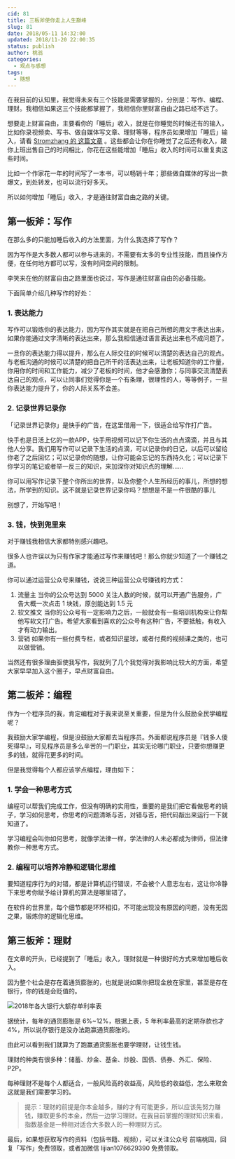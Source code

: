 ```yaml
---
cid: 81
title: 三板斧使你走上人生巅峰
slug: 81
date: 2018/05-11 14:32:00
updated: 2018/11-20 22:00:35
status: publish
author: 桃翁
categories: 
  - 观点与感想
tags: 
  - 随想
---
```



在我目前的认知里，我觉得未来有三个技能是需要掌握的，分别是：写作、编程、理财。我相信如果这三个技能都掌握了，我相信你里财富自由之路已经不远了。

想要走上财富自由，主要看你的「睡后」收入，就是在你睡觉的时候还有的输入，比如你录视频卖、写书、做自媒体写文章、理财等等，程序员如果增加「睡后」输入，请看 [Stromzhang 的 这篇文章](https://mp.weixin.qq.com/s?__biz=MzA4NTQwNDcyMA==&mid=2650663649&idx=1&sn=04a2ad1e9bf8585de749f58f7b63eb39&chksm=87d137beb0a6bea82ce9776ae82e84be17e2e20e019c8a308618ebb42251f1743a519368249b&mpshare=1&scene=23&srcid=05094XfTsgXBbt7YUVqbtaBx#rd) 。这些都会让你在你睡觉了之后还有收入，跟你上班出售自己的时间相比，你花在这些能增加「睡后」收入的时间可以重复卖这些时间。

比如一个作家花一年的时间写了一本书，可以畅销十年；那些做自媒体的写出一款爆文，到处转发，也可以流行好多天。

所以如何增加「睡后」收入，才是通往财富自由之路的关键。
## 第一板斧：写作
在那么多的只能加睡后收入的方法里面，为什么我选择了写作？

因为写作是大多数人都可以参与进来的，不需要有太多的专业性技能，而且操作方便，在任何地方都可以写，没有时间空间的限制。

李笑来在他的财富自由之路里面也说过，写作是通往财富自由的必备技能。

下面简单介绍几种写作的好处：
###  1. 表达能力
写作可以锻炼你的表达能力，因为写作其实就是在把自己所想的用文字表达出来，如果你能通过文字清晰的表达出来，那么我相信通过语言表达出来也不成问题了。

一旦你的表达能力得以提升，那么在人际交往的时候可以清楚的表达自己的观点。与老板沟通的时候可以清楚的把自己所干的活表达出来，让老板知道你的工作量，你用你的时间和工作能力，减少了老板的时间，他才会感激你；与同事交流清楚表达自己的观点，可以让同事们觉得你是一个有条理，很理性的人，等等例子，一旦你表达能力提升了，你的人际关系不会差。

### 2. 记录世界记录你
「记录世界记录你」是快手的广告，在这里借用一下，很适合给写作打广告。

快手也是日活上亿的一款APP，快手用视频可以记下你生活的点点滴滴，并且与其他人分享。我们用写作可以记录下生活的点滴，可以记录你的日记，以后可以留给你老了之后回忆；可以记录你的随想，让你可能会忘记的东西持久化；可以记录下你学习的笔记或者举一反三的知识，来加深你对知识点的理解……

你可以用写作记录下整个你所出的世界，以及你整个人生所经历的事儿，所想的想法，所学到的知识。这不就是记录世界记录你吗？想想是不是一件很酷的事儿

别想了，开始写吧！
### 3. 钱，快到兜里来
对于赚钱我相信大家都特别感兴趣吧。

很多人也许误以为只有作家才能通过写作来赚钱吧！那么你就少知道了一个赚钱之道。

你可以通过运营公众号来赚钱，说说三种运营公众号赚钱的方式：
1. 流量主
当你的公众号达到 5000 关注人数的时候，就可以开通广告服务，广告大概一次点击 1 块钱，原创能达到 1.5 元
2. 软文推文
当你的公众号有一定影响力之后，一般就会有一些培训机构来让你帮他写软文打广告。希望大家看到喜欢的公众号有这种广告，不要抵触，有收入才有动力输出。
3. 营销
如果你有一些付费专栏，或者知识星球，或者付费的视频课之类的，也可以做营销。

当然还有很多理由驱使我写作，我就列了几个我觉得对我影响比较大的方面，希望大家早早加入这个圈子，早点财富自由。

## 第二板斧：编程
作为一个程序员的我，肯定编程对于我来说至关重要，但是为什么鼓励全民学编程呢？

我鼓励大家学编程，但是没鼓励大家都去当程序员。外面都说程序员是『钱多人傻死得早』，可见程序员是多么辛苦的一门职业，其实无论哪门职业，只要你想赚更多的钱，就得花更多的时间。

但是我觉得每个人都应该学点编程，理由如下：

### 1. 学会一种思考方式
编程可以帮我们完成工作，但没有明确的实用性，重要的是我们把它看做思考的镜子，学习如何思考，你思考的问题清晰与否，对错与否，把代码敲出来运行一下就知道了。

学习编程会叫你如何思考，就像学法律一样，学法律的人未必都成为律师，但法律教你一种思考方式。

### 2. 编程可以培养冷静和逻辑化思维
要知道程序行为的对错，都是计算机运行错误，不会被个人意志左右，这让你冷静下来思考你赋予给计算机的算法是哪里错了。

在软件的世界里，每个细节都是环环相扣，不可能出现没有原因的问题，没有无因之果，锻炼你的逻辑化思维。

## 第三板斧：理财
在文章的开头，已经提到了「睡后」收入，理财就是一种很好的方式来增加睡后收入。

因为整个社会是存在着通货膨胀的，也就是说如果你把现金放在家里，甚至是存在银行，你的钱是会贬值的。

![2018年各大银行大额存单利率表](https://upload-images.jianshu.io/upload_images/2974893-b7e83b6a21b902d1.png?imageMogr2/auto-orient/strip%7CimageView2/2/w/1240)

据统计，每年的通货膨胀是 6%~12%，根据上表，5 年利率最高的定期存款也才 4%，所以说存银行是没办法跑赢通货膨胀的。

由此可以看到我们就算为了跑赢通货膨胀也要学理财，让钱生钱。

理财的种类有很多种：储蓄、炒金、基金、炒股、国债、债券、外汇、保险、P2P。

每种理财不是每个人都适合，一般风险高的收益高，风险低的收益低，怎么来取舍这就是我们需要学习的。

> 提示：理财的前提是你本金越多，赚的才有可能更多，所以应该先努力赚钱，赚取更多的本金，然后一边学习理财。在我目前掌握的理财知识来看，指数基金是一种相对适合大多数人的一种理财方式。


最后，如果想获取写作的资料（包括书籍、视频），可以关注公众号 前端桃园，回复「写作」免费领取，或者加微信 lijian1076629390 免费领取。
